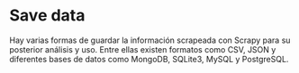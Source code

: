 # Save data

Hay varias formas de guardar la información scrapeada con Scrapy para su posterior análisis y uso. Entre ellas existen formatos como CSV, JSON y diferentes bases de datos como MongoDB, SQLite3, MySQL y PostgreSQL.
